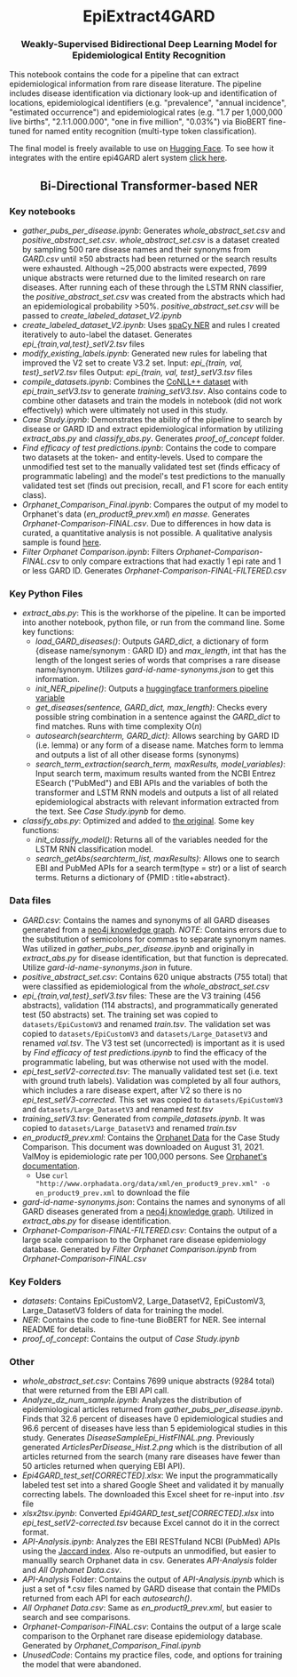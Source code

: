 <h1 align="center">EpiExtract4GARD</h1>
<h3 align="center">Weakly-Supervised Bidirectional Deep Learning Model for Epidemiological Entity Recognition</h3>
This notebook contains the code for a pipeline that can extract epidemiological information from rare disease literature. The pipeline includes disease identification via dictionary look-up and identification of locations, epidemiological identifiers (e.g. "prevalence", "annual incidence", "estimated occurrence") and epidemiological rates (e.g. "1.7 per 1,000,000 live births", "2.1:1.000.000", "one in five million", "0.03%") via BioBERT fine-tuned for named entity recognition (multi-type token classification).

The final model is freely available to use on [Hugging Face](https://huggingface.co/ncats/EpiExtract4GARD). To see how it integrates with the entire epi4GARD alert system [click here](https://github.com/ncats/epi4GARD#epi4gard). 

<h2 align="center">Bi-Directional Transformer-based NER</h2>

### Key notebooks
- *gather_pubs_per_disease.ipynb*: Generates *whole_abstract_set.csv* and *positive_abstract_set.csv*. *whole_abstract_set.csv* is a dataset created by sampling 500 rare disease names and their synonyms from *GARD.csv* until &ge;50 abstracts had been returned or the search results were exhausted. Although ~25,000 abstracts were expected, 7699 unique abstracts were returned due to the limited research on rare diseases. After running each of these through the LSTM RNN classifier, the *positive_abstract_set.csv* was created from the abstracts which had an epidemiological probability >50%. *positive_abstract_set.csv* will be passed to *create_labeled_dataset_V2.ipynb*
- *create_labeled_dataset_V2.ipynb*: Uses [spaCy NER](https://spacy.io/usage/linguistic-features#named-entities) and rules I created iteratively to auto-label the dataset. Generates *epi_{train,val,test}_setV2.tsv* files
- *modify_existing_labels.ipynb*: Generated new rules for labeling that improved the V2 set to create V3.2 set. Input: *epi_{train, val, test}_setV2.tsv* files Output: *epi_{train, val, test}_setV3.tsv* files
- *compile_datasets.ipynb*: Combines the [CoNLL++ dataset](https://github.com/huggingface/datasets/tree/master/datasets/conllpp) with *epi_train_setV3.tsv* to generate *training_setV3.tsv*. Also contains code to combine other datasets and train the models in notebook (did not work effectively) which were ultimately not used in this study. 
- *Case Study.ipynb*: Demonstrates the ability of the pipeline to search by disease or GARD ID and extract epidemiological information by utilizing *extract_abs.py* and *classify_abs.py*. Generates *proof_of_concept* folder. 
- *Find efficacy of test predictions.ipynb*: Contains the code to compare two datasets at the token- and entity-levels. Used to compare the unmodified test set to the manually validated test set (finds efficacy of programmatic labeling) and the model's test predictions to the manually validated test set (finds out precision, recall, and F1 score for each entity class).
- *Orphanet_Comparison_Final.ipynb*: Compares the output of my model to Orphanet's data (*en_product9_prev.xml*) _en masse_. Generates *Orphanet-Comparison-FINAL.csv*. Due to differences in how data is curated, a quantitative analysis is not possible. A qualitative analysis sample is found [here](https://docs.google.com/spreadsheets/d/1MVE5exKM7iSuNbYXI26YZKz9S9g-pkhebKeYzt42AL0/edit?usp=sharing ).
- *Filter Orphanet Comparison.ipynb*: Filters *Orphanet-Comparison-FINAL.csv* to only compare extractions that had exactly 1 epi rate and 1 or less GARD ID. Generates *Orphanet-Comparison-FINAL-FILTERED.csv*

### Key Python Files
- *extract_abs.py*: This is the workhorse of the pipeline. It can be imported into another notebook, python file, or run from the command line. Some key functions:
  - _load_GARD_diseases()_: Outputs *GARD_dict*, a dictionary of form {disease name/synonym : GARD ID} and *max_length*, int that has the length of the longest series of words that comprises a rare disease name/synonym. Utilizes *gard-id-name-synonyms.json* to get this information.
  - _init_NER_pipeline()_: Outputs a [huggingface tranformers pipeline variable](https://huggingface.co/transformers/main_classes/pipelines.html)
  - _get_diseases(sentence, GARD_dict, max_length)_: Checks every possible string combination in a sentence against the *GARD_dict* to find matches. Runs with time complexity O(*n*)
  - _autosearch(searchterm, GARD_dict)_: Allows searching by GARD ID (i.e. lemma) or any form of a disease name. Matches form to lemma and outputs a list of all other disease forms (synonyms)
  - _search_term_extraction(search_term, maxResults, model_variables)_: Input search term, maximum results wanted from the NCBI Entrez ESearch ("PubMed") and EBI APIs and the variables of both the transformer and LSTM RNN models and outputs a list of all related epidemiological abstracts with relevant information extracted from the text. See *Case Study.ipynb* for demo.
- *classify_abs.py*: Optimized and added to [the original](https://github.com/ncats/epi4GARD#python-files). Some key functions:
  - _init_classify_model()_: Returns all of the variables needed for the LSTM RNN classification model. 
  - _search_getAbs(searchterm_list, maxResults)_: Allows one to search EBI and PubMed APIs for a search term(type = str) or a list of search terms. Returns a dictionary of {PMID : title+abstract}.

### Data files
- *GARD.csv*: Contains the names and synonyms of all GARD diseases generated from a [neo4j knowledge graph](https://pubmed.ncbi.nlm.nih.gov/33183351/). *NOTE*: Contains errors due to the substitution of semicolons for commas to separate synonym names. Was utilized in *gather_pubs_per_disease.ipynb* and originally in *extract_abs.py* for disease identification, but that function is deprecated. Utilize *gard-id-name-synonyms.json* in future.
- *positive_abstract_set.csv*: Contains 620 unique abstracts (755 total) that were classified as epidemiological from the *whole_abstract_set.csv*
- *epi_{train,val,test}_setV3.tsv* files: These are the V3 training (456 abstracts), validation (114 abstracts), and programmatically generated test (50 abstracts) set. The training set was copied to ```datasets/EpiCustomV3``` and renamed *train.tsv*. The validation set was copied to ```datasets/EpiCustomV3``` and ```datasets/Large_DatasetV3``` and renamed *val.tsv*. The V3 test set (uncorrected) is important as it is used by *Find efficacy of test predictions.ipynb* to find the efficacy of the programmatic labeling, but was otherwise not used with the model. 
- *epi_test_setV2-corrected.tsv*: The manually validated test set (i.e. text with ground truth labels). Validation was completed by all four authors, which includes a rare disease expert, after V2 so there is no *epi_test_setV3-corrected*. This set was copied to ```datasets/EpiCustomV3``` and ```datasets/Large_DatasetV3``` and renamed *test.tsv*
- *training_setV3.tsv*: Generated from *compile_datasets.ipynb*. It was copied to ```datasets/Large_DatasetV3``` and renamed *train.tsv*
- *en_product9_prev.xml*: Contains the [Orphanet Data](http://www.orphadata.org/cgi-bin/epidemio.html) for the Case Study Comparison. This document was downloaded on August 31, 2021. ValMoy is epidemiologic rate per 100,000 persons. See [Orphanet's documentation](https://www.orpha.net/orphacom/cahiers/docs/GB/Epidemiology_in_Orphanet_R1_Ann_Epi_EP_05.pdf).
  - Use ```curl "http://www.orphadata.org/data/xml/en_product9_prev.xml" -o en_product9_prev.xml``` to download the file 
- *gard-id-name-synonyms.json*: Contains the names and synonyms of all GARD diseases generated from a [neo4j knowledge graph](https://pubmed.ncbi.nlm.nih.gov/33183351/). Utilized in *extract_abs.py* for disease identification. 
- *Orphanet-Comparison-FINAL-FILTERED.csv*: Contains the output of a large scale comparison to the Orphanet rare disease epidemiology database. Generated by *Filter Orphanet Comparison.ipynb* from *Orphanet-Comparison-FINAL.csv*
### Key Folders
- *datasets*: Contains EpiCustomV2, Large_DatasetV2, EpiCustomV3, Large_DatasetV3 folders of data for training the model. 
- *NER*: Contains the code to fine-tune BioBERT for NER. See internal README for details. 
- *proof_of_concept*: Contains the output of *Case Study.ipynb*
### Other
- *whole_abstract_set.csv*: Contains 7699 unique abstracts (9284 total) that were returned from the EBI API call.
- *Analyze_dz_num_sample.ipynb*: Analyzes the distribution of epidemiological articles returned from *gather_pubs_per_disease.ipynb*. Finds that 32.6  percent of diseases have 0 epidemiological studies and 96.6 percent of diseases have less than 5 epidemiological studies in this study. Generates *DiseaseSampleEpi_HistFINAL.png*. Previously generated *ArticlesPerDisease_Hist.2.png* which is the distribution of all articles returned from the search (many rare diseases have fewer than 50 articles returned when querying EBI API).
- *Epi4GARD_test_set[CORRECTED].xlsx*: We input the programmatically labeled test set into a shared Google Sheet and validated it by manually correcting labels. The downloaded this Excel sheet for re-input into *.tsv* file
- *xlsx2tsv.ipynb*: Converted *Epi4GARD_test_set[CORRECTED].xlsx* into *epi_test_setV2-corrected.tsv* because Excel cannot do it in the correct format.
- *API-Analysis.ipynb*: Analyzes the EBI RESTfuland NCBI (PubMed) APIs using the [Jaccard index](https://en.wikipedia.org/wiki/Jaccard_index). Also re-outputs an unmodified, but easier to manuallly search Orphanet data in csv. Generates *API-Analysis* folder and *All Orphanet Data.csv*. 
- *API-Analysis* Folder: Contains the output of *API-Analysis.ipynb* which is just a set of \*.csv files named by GARD disease that contain the PMIDs returned from each API for each _autosearch()_.
- *All Orphanet Data.csv*: Same as *en_product9_prev.xml*, but easier to search and see comparisons.
- *Orphanet-Comparison-FINAL.csv*: Contains the output of a large scale comparison to the Orphanet rare disease epidemiology database. Generated by *Orphanet_Comparison_Final.ipynb*
- *UnusedCode*: Contains my practice files, code, and options for training the model that were abandoned.

